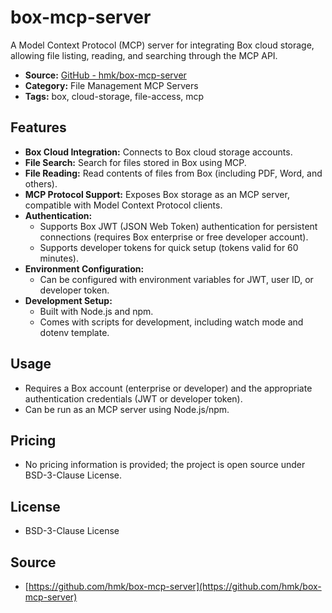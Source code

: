 # box-mcp-server

A Model Context Protocol (MCP) server for integrating Box cloud storage, allowing file listing, reading, and searching through the MCP API.

- **Source:** [GitHub - hmk/box-mcp-server](https://github.com/hmk/box-mcp-server)
- **Category:** File Management MCP Servers
- **Tags:** box, cloud-storage, file-access, mcp

## Features

- **Box Cloud Integration:** Connects to Box cloud storage accounts.
- **File Search:** Search for files stored in Box using MCP.
- **File Reading:** Read contents of files from Box (including PDF, Word, and others).
- **MCP Protocol Support:** Exposes Box storage as an MCP server, compatible with Model Context Protocol clients.
- **Authentication:**
  - Supports Box JWT (JSON Web Token) authentication for persistent connections (requires Box enterprise or free developer account).
  - Supports developer tokens for quick setup (tokens valid for 60 minutes).
- **Environment Configuration:**
  - Can be configured with environment variables for JWT, user ID, or developer token.
- **Development Setup:**
  - Built with Node.js and npm.
  - Comes with scripts for development, including watch mode and dotenv template.

## Usage

- Requires a Box account (enterprise or developer) and the appropriate authentication credentials (JWT or developer token).
- Can be run as an MCP server using Node.js/npm.

## Pricing

- No pricing information is provided; the project is open source under BSD-3-Clause License.

## License

- BSD-3-Clause License

## Source

- [https://github.com/hmk/box-mcp-server](https://github.com/hmk/box-mcp-server)